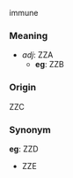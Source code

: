 immune
### Meaning
+ _adj_: ZZA
    + __eg__: ZZB

### Origin

ZZC

### Synonym

__eg__: ZZD

+ ZZE



